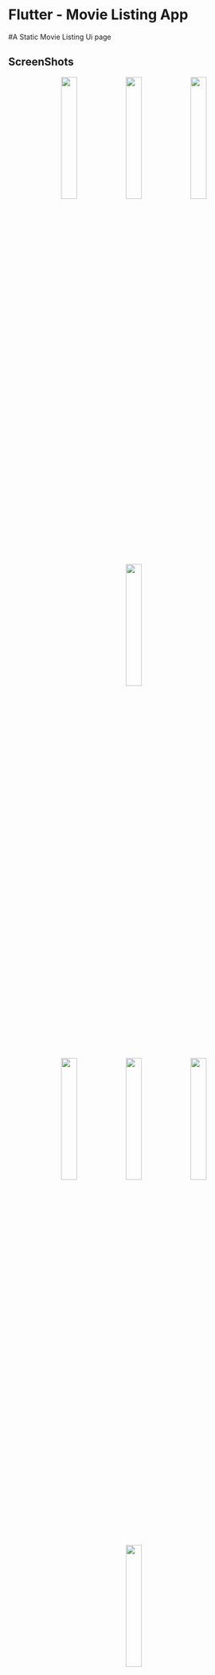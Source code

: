 # Flutter - Movie Listing App

#A Static Movie Listing Ui page 


## ScreenShots
<p align="center">
<img src="https://github.com/palak2665/Movie_Listing/blob/main/ScreenShots/ss (1).png?raw=true" width ="25%">
<img src="https://github.com/palak2665/Movie_Listing/blob/main/ScreenShots/ss (8).png?raw=true" width ="25%">
<img src="https://github.com/palak2665/Movie_Listing/blob/main/ScreenShots/ss (2).png?raw=true" width ="25%">
<img src="https://github.com/palak2665/Movie_Listing/blob/main/ScreenShots/ss (3).png?raw=true" width ="25%">
<p align="center"><img src="https://github.com/palak2665/Movie_Listing/blob/main/ScreenShots/ss (4).png?raw=true" width ="25%">
<img src="https://github.com/palak2665/Movie_Listing/blob/main/ScreenShots/ss (5).png?raw=true" width ="25%">
<img src="https://github.com/palak2665/Movie_Listing/blob/main/ScreenShots/ss (6).png?raw=true" width ="25%">
<img src="https://github.com/palak2665/Movie_Listing/blob/main/ScreenShots/ss (7).png?raw=true" width ="25%">
</p>

# Movie Listing

A new Flutter project.

## Getting Started

This project is a starting point for a Flutter application.

A few resources to get you started if this is your first Flutter project:

- [Lab: Write your first Flutter app](https://docs.flutter.dev/get-started/codelab)
- [Cookbook: Useful Flutter samples](https://docs.flutter.dev/cookbook)

For help getting started with Flutter development, view the
[online documentation](https://docs.flutter.dev/), which offers tutorials,
samples, guidance on mobile development, and a full API reference.
